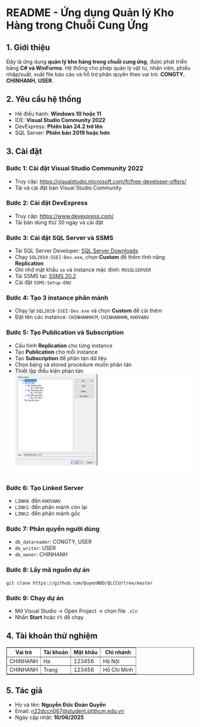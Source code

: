 <!DOCTYPE html>
<html lang="vi">
<head>
  <meta charset="UTF-8" />
  <meta name="viewport" content="width=device-width, initial-scale=1.0" />
  <title>README - Quản lý Kho Hàng</title>
</head>
<body>
  <h1>README - Ứng dụng Quản lý Kho Hàng trong Chuỗi Cung Ứng</h1>

  <h2>1. Giới thiệu</h2>
  <p>Đây là ứng dụng <strong>quản lý kho hàng trong chuỗi cung ứng</strong>, được phát triển bằng <strong>C# và WinForms</strong>. Hệ thống cho phép quản lý vật tư, nhân viên, phiếu nhập/xuất, xuất file báo cáo và hỗ trợ phân quyền theo vai trò: <strong>CONGTY</strong>, <strong>CHINHANH</strong>, <strong>USER</strong>.</p>

  <h2>2. Yêu cầu hệ thống</h2>
  <ul>
    <li>Hệ điều hành: <strong>Windows 10 hoặc 11</strong></li>
    <li>IDE: <strong>Visual Studio Community 2022</strong></li>
    <li>DevExpress: <strong>Phiên bản 24.2 trở lên</strong></li>
    <li>SQL Server: <strong>Phiên bản 2019 hoặc hơn</strong></li>
  </ul>

  <h2>3. Cài đặt</h2>

  <h3>Bước 1: Cài đặt Visual Studio Community 2022</h3>
  <ul>
    <li>Truy cập: <a href="https://visualstudio.microsoft.com/fr/free-developer-offers/">https://visualstudio.microsoft.com/fr/free-developer-offers/</a></li>
    <li>Tải và cài đặt bản Visual Studio Community</li>
  </ul>

  <h3>Bước 2: Cài đặt DevExpress</h3>
  <ul>
    <li>Truy cập: <a href="https://www.devexpress.com/">https://www.devexpress.com/</a></li>
    <li>Tải bản dùng thử 30 ngày và cài đặt</li>
  </ul>

  <h3>Bước 3: Cài đặt SQL Server và SSMS</h3>
  <ul>
    <li>Tải SQL Server Developer: <a href="https://www.microsoft.com/vi-vn/sql-server/sql-server-downloads">SQL Server Downloads</a></li>
    <li>Chạy <code>SQL2019-SSEI-Dev.exe</code>, chọn <strong>Custom</strong> để thêm tính năng <strong>Replication</strong></li>
    <li>Ghi nhớ mật khẩu <code>sa</code> và instance mặc định: <code>MSSQLSERVER</code></li>
    <li>Tải SSMS tại: <a href="https://learn.microsoft.com/en-us/ssms/release-notes-20#202">SSMS 20.2</a></li>
    <li>Cài đặt <code>SSMS-Setup-ENU</code></li>
  </ul>

  <h3>Bước 4: Tạo 3 instance phân mảnh</h3>
  <ul>
    <li>Chạy lại <code>SQL2019-SSEI-Dev.exe</code> và chọn <strong>Custom</strong> để cài thêm</li>
    <li>Đặt tên các instance: <code>CHINHANHHCM</code>, <code>CHINHANHHN</code>, <code>KHOVANV</code></li>
  </ul>

  <h3>Bước 5: Tạo Publication và Subscription</h3>
  <ul>
    <li>Cấu hình <strong>Replication</strong> cho từng instance</li>
    <li>Tạo <strong>Publication</strong> cho mỗi instance</li>
    <li>Tạo <strong>Subscription</strong> để phân tán dữ liệu</li>
    <li>Chọn bảng và stored procedure muốn phân tán</li>
    <li>Thiết lập điều kiện phân tán</li>
    <img src="image/Untitled.png" style="max-width: 100%; height: auto;"/>
  </ul>

  <h3>Bước 6: Tạo Linked Server</h3>
  <ul>
    <li><code>LINK0</code>: đến <code>KHOVANV</code></li>
    <li><code>LINK1</code>: đến phân mảnh còn lại</li>
    <li><code>LINK2</code>: đến phân mảnh gốc</li>
  </ul>

  <h3>Bước 7: Phân quyền người dùng</h3>
  <ul>
    <li><code>db_datareader</code>: CONGTY, USER</li>
    <li><code>db_writer</code>: USER</li>
    <li><code>db_owner</code>: CHINHANH</li>
  </ul>

  <h3>Bước 8: Lấy mã nguồn dự án</h3>
  <pre><code>git clone https://github.com/QuyenNDD/QLCCU/tree/master</code></pre>

  <h3>Bước 9: Chạy dự án</h3>
  <ul>
    <li>Mở Visual Studio → Open Project → chọn file <code>.sln</code></li>
    <li>Nhấn <strong>Start</strong> hoặc <code>F5</code> để chạy</li>
  </ul>

  <h2>4. Tài khoản thử nghiệm</h2>
  <table border="1" cellpadding="5">
    <thead>
      <tr>
        <th>Vai trò</th>
        <th>Tài khoản</th>
        <th>Mật khẩu</th>
        <th>Chi nhánh</th>
      </tr>
    </thead>
    <tbody>
      <tr><td>CHINHANH</td><td>Ha</td><td>123456</td><td>Hà Nội</td></tr>
      <tr><td>CHINHANH</td><td>Trang</td><td>123456</td><td>Hồ Chí Minh</td></tr>
    </tbody>
  </table>

  <h2>5. Tác giả</h2>
  <ul>
    <li>Họ và tên: <strong>Nguyễn Đức Đoàn Quyền</strong></li>
    <li>Email: <a href="mailto:n22dccn067@student.ptithcm.edu.vn">n22dccn067@student.ptithcm.edu.vn</a></li>
    <li>Ngày cập nhật: <strong>10/06/2025</strong></li>
  </ul>
</body>
</html>

